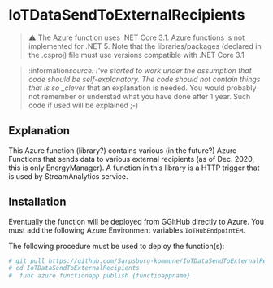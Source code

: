 # IoTDataSendToExternalRecipients

> :warning: The Azure function uses .NET Core 3.1. Azure functions is not implemented for .NET 5.
> Note that the libraries/packages (declared in the .csproj) file must use versions compatible
> with .NET Core 3.1

> :information*source: I've started to work under the assumption that code should be
> self-explanatory. The code should not contain things that is so \_clever* that an explanation is
> needed. You would probably not remember or understad what you have done after 1 year. Such code if
> used will be explained ;-)

## Explanation

This Azure function (library?) contains various (in the future?) Azure Functions that sends data to
various external recipients (as of Dec. 2020, this is only EnergyManager).
A function in this library is a HTTP trigger that is used by StreamAnalytics service.

## Installation

Eventually the function will be deployed from GGitHub directly to Azure. You must add the following
Azure Environment variables `IoTHubEndpointEM`.

The following procedure must be used to deploy the function(s):

```bash
# git pull https://github.com/Sarpsborg-kommune/IoTDataSendToExternalRecipients.git
# cd IoTDataSendToExternalRecipients
#  func azure functionapp publish {functioappname}
```
